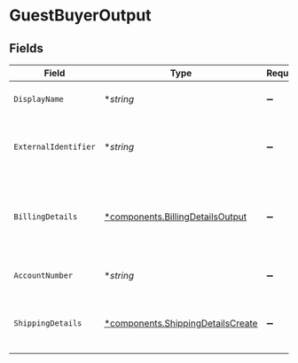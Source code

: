 # GuestBuyerOutput


## Fields

| Field                                                                                 | Type                                                                                  | Required                                                                              | Description                                                                           | Example                                                                               |
| ------------------------------------------------------------------------------------- | ------------------------------------------------------------------------------------- | ------------------------------------------------------------------------------------- | ------------------------------------------------------------------------------------- | ------------------------------------------------------------------------------------- |
| `DisplayName`                                                                         | **string*                                                                             | :heavy_minus_sign:                                                                    | The display name for the buyer.                                                       | John Doe                                                                              |
| `ExternalIdentifier`                                                                  | **string*                                                                             | :heavy_minus_sign:                                                                    | The merchant identifier for this buyer.                                               | buyer-12345                                                                           |
| `BillingDetails`                                                                      | [*components.BillingDetailsOutput](../../models/components/billingdetailsoutput.md)   | :heavy_minus_sign:                                                                    | The billing name, address, email, and other fields for this buyer.                    |                                                                                       |
| `AccountNumber`                                                                       | **string*                                                                             | :heavy_minus_sign:                                                                    | The buyer account number                                                              |                                                                                       |
| `ShippingDetails`                                                                     | [*components.ShippingDetailsCreate](../../models/components/shippingdetailscreate.md) | :heavy_minus_sign:                                                                    | The optional shipping details for this buyer.                                         |                                                                                       |